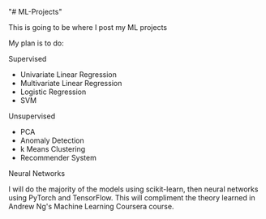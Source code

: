 "# ML-Projects" 

This is going to be where I post my ML projects

My plan is to do:

Supervised
- Univariate Linear Regression
- Multivariate Linear Regression
- Logistic Regression
- SVM

Unsupervised
- PCA
- Anomaly Detection
- k Means Clustering
- Recommender System

Neural Networks

I will do the majority of the models using scikit-learn, then neural 
networks using PyTorch and TensorFlow.
This will compliment the theory learned in Andrew Ng's Machine Learning 
Coursera course.